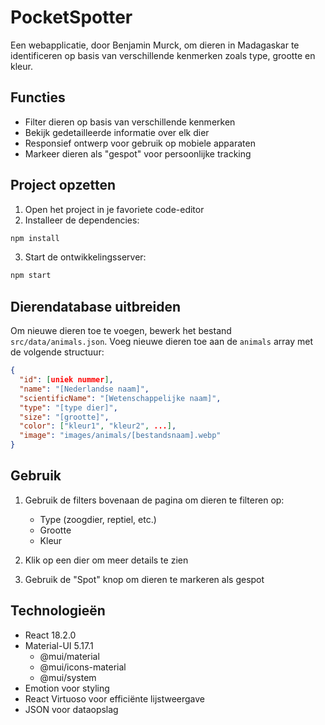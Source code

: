 # PocketSpotter

Een webapplicatie, door Benjamin Murck, om dieren in Madagaskar te identificeren op basis van verschillende kenmerken zoals type, grootte en kleur.

## Functies

- Filter dieren op basis van verschillende kenmerken
- Bekijk gedetailleerde informatie over elk dier
- Responsief ontwerp voor gebruik op mobiele apparaten
- Markeer dieren als "gespot" voor persoonlijke tracking

## Project opzetten

1. Open het project in je favoriete code-editor
2. Installeer de dependencies:
```bash
npm install
```
3. Start de ontwikkelingsserver:
```bash
npm start
```

## Dierendatabase uitbreiden

Om nieuwe dieren toe te voegen, bewerk het bestand `src/data/animals.json`. Voeg nieuwe dieren toe aan de `animals` array met de volgende structuur:

```json
{
  "id": [uniek nummer],
  "name": "[Nederlandse naam]",
  "scientificName": "[Wetenschappelijke naam]",
  "type": "[type dier]",
  "size": "[grootte]",
  "color": ["kleur1", "kleur2", ...],
  "image": "images/animals/[bestandsnaam].webp"
}
```

## Gebruik

1. Gebruik de filters bovenaan de pagina om dieren te filteren op:
   - Type (zoogdier, reptiel, etc.)
   - Grootte
   - Kleur

2. Klik op een dier om meer details te zien
3. Gebruik de "Spot" knop om dieren te markeren als gespot

## Technologieën

- React 18.2.0
- Material-UI 5.17.1
  - @mui/material
  - @mui/icons-material
  - @mui/system
- Emotion voor styling
- React Virtuoso voor efficiënte lijstweergave
- JSON voor dataopslag 